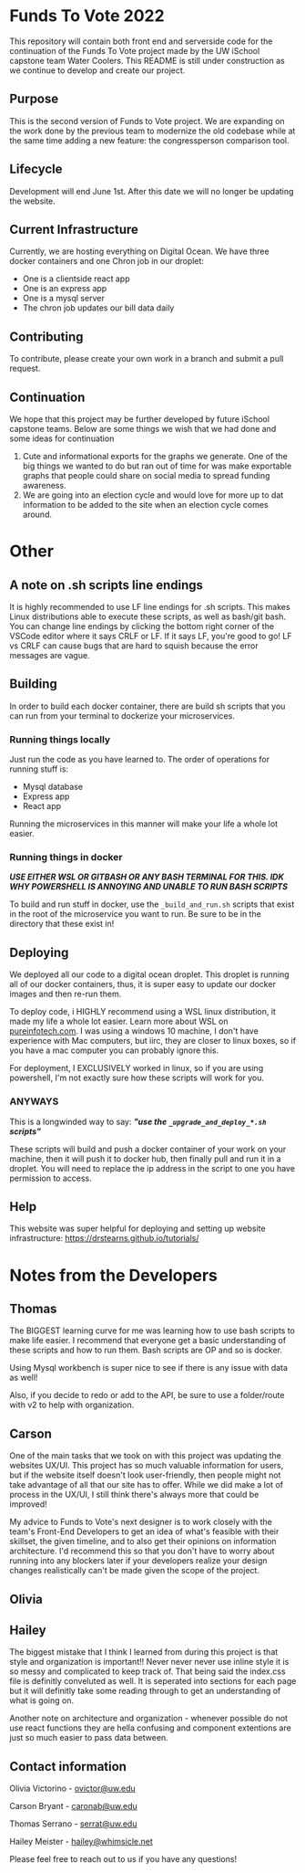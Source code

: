 # Funds To Vote 2022
This repository will contain both front end and serverside code for the continuation of the Funds To Vote project made by the UW iSchool capstone team Water Coolers. This README is still under construction as we continue to develop and create our project.

## Purpose

This is the second version of Funds to Vote project. We are expanding on the work done by the previous team to modernize the old codebase while at the same time adding a new feature: the congressperson comparison tool.

## Lifecycle

Development will end June 1st. After this date we will no longer be updating the website.

## Current Infrastructure

Currently, we are hosting everything on Digital Ocean. We have three docker containers and one Chron job in our droplet:

- One is a clientside react app
- One is an express app
- One is a mysql server
- The chron job updates our bill data daily

## Contributing
To contribute, please create your own work in a branch and submit a pull request.

## Continuation
We hope that this project may be further developed by future iSchool capstone teams. Below are some things we wish that we had done and some ideas for continuation

1. Cute and informational exports for the graphs we generate. One of the big things we wanted to do but ran out of time for was make exportable graphs that people could share on social media to spread funding awareness.
2. We are going into an election cycle and would love for more up to dat information to be added to the site when an election cycle comes around.

# Other

## A note on .sh scripts line endings
It is highly recommended to use LF line endings for .sh scripts. This makes Linux distributions able to execute these scripts, as well as bash/git bash. You can change line endings by clicking the bottom right corner of the VSCode editor where it says CRLF or LF. If it says LF, you're good to go! LF vs CRLF can cause bugs that are hard to squish because the error messages are vague.

## Building
In order to build each docker container, there are build sh scripts that you can run from your terminal to dockerize your microservices.

### Running things locally
Just run the code as you have learned to. The order of operations for running stuff is:

- Mysql database
- Express app
- React app

Running the microservices in this manner will make your life a whole lot easier. 

### Running things in docker
***USE EITHER WSL OR GITBASH OR ANY BASH TERMINAL FOR THIS. IDK WHY POWERSHELL IS ANNOYING AND UNABLE TO RUN BASH SCRIPTS*** 

To build and run stuff in docker, use the `_build_and_run.sh` scripts that exist in the root of the microservice you want to run. Be sure to be in the directory that these exist in! 


## Deploying
We deployed all our code to a digital ocean droplet. This droplet is running all of our docker containers, thus, it is super easy to update our docker images and then re-run them. 

To deploy code, i HIGHLY recommend using a WSL linux distribution, it made my life a whole lot easier. Learn more about WSL on [pureinfotech.com](https://pureinfotech.com/install-windows-subsystem-linux-2-windows-10/). I was using a windows 10 machine, I don't have experience with Mac computers, but iirc, they are closer to linux boxes, so if you have a mac computer you can probably ignore this.

For deployment, I EXCLUSIVELY worked in linux, so if you are using powershell, I'm not exactly sure how these scripts will work for you.

### ANYWAYS
This is a longwinded way to say: ***"use the `_upgrade_and_deploy_*.sh` scripts"***

These scripts will build and push a docker container of your work on your machine, then it will push it to docker hub, then finally pull and run it in a droplet. You will need to replace the ip address in the script to one you have permission to access.

## Help
This website was super helpful for deploying and setting up website infrastructure:
 https://drstearns.github.io/tutorials/

# Notes from the Developers

## Thomas

The BIGGEST learning curve for me was learning how to use bash scripts to make life easier. I recommend that everyone get a basic understanding of these scripts and how to run them. Bash scripts are OP and so is docker.

Using Mysql workbench is super nice to see if there is any issue with data as well!

Also, if you decide to redo or add to the API, be sure to use a folder/route with v2 to help with organization.

## Carson
One of the main tasks that we took on with this project was updating the websites UX/UI. This project has so much valuable information for users, but if the website itself doesn't look user-friendly, then people might not take advantage of all that our site has to offer. While we did make a lot of process in the UX/UI, I still think there's always more that could be improved!

My advice to Funds to Vote's next designer is to work closely with the team's Front-End Developers to get an idea of what's feasible with their skillset, the given timeline, and to also get their opinions on information architecture. I'd recommend this so that you don't have to worry about running into any blockers later if your developers realize your design changes realistically can't be made given the scope of the project. 

## Olivia

## Hailey
The biggest mistake that I think I learned from during this project is that style and organization is important!! Never never never use inline style it is so messy and complicated to keep track of. That being said the index.css file is definitly conveluted as well. It is seperated into sections for each page but it will definitly take some reading through to get an understanding of what is going on.

Another note on architecture and organization - whenever possible do not use react functions they are hella confusing and component extentions are just so much easier to pass data between.

## Contact information
Olivia Victorino - ovictor@uw.edu

Carson Bryant - caronab@uw.edu

Thomas Serrano - serrat@uw.edu

Hailey Meister - hailey@whimsicle.net

Please feel free to reach out to us if you have any questions!
